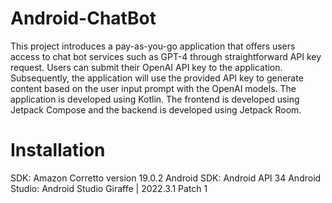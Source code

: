 # Android-ChatBot

This project introduces a pay-as-you-go application that offers users access to chat bot services such as GPT-4 through straightforward API key request. Users can submit their OpenAI API key to the application. Subsequently, the application will use the provided API key to generate content based on the user input prompt with the OpenAI models. The application is developed using Kotlin. The frontend is developed using Jetpack Compose and the backend is developed using Jetpack Room.

# Installation

SDK: Amazon Corretto version 19.0.2
Android SDK: Android API 34
Android Studio: Android Studio Giraffe | 2022.3.1 Patch 1
